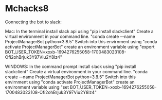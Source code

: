 # Mchacks8

Connecting the bot to slack:

Mac:
In the terminal
install slack api using "pip install slackclient"
Create a virtual environment in your command line. "conda create --name ProjectManagerBot python=3.8.5"
Switch into this envirnment using "conda activate ProjectManagerBot"
create an environment variable using "export BOT_USER_TOKEN=xoxb-1694276255058-1700483023108-Ofi2ohBrjuk3Y97Viu2Y8lz4"

WINDOWS:
In the command prompt
install slack using "pip install slackclient"
Create a virtual environment in your command line. "conda create --name ProjectManagerBot python=3.8.5"
Switch into this envirnment using "conda activate ProjectManagerBot"
create an environment variable using "set BOT_USER_TOKEN=xoxb-1694276255058-1700483023108-Ofi2ohBrjuk3Y97Viu2Y8lz4"

